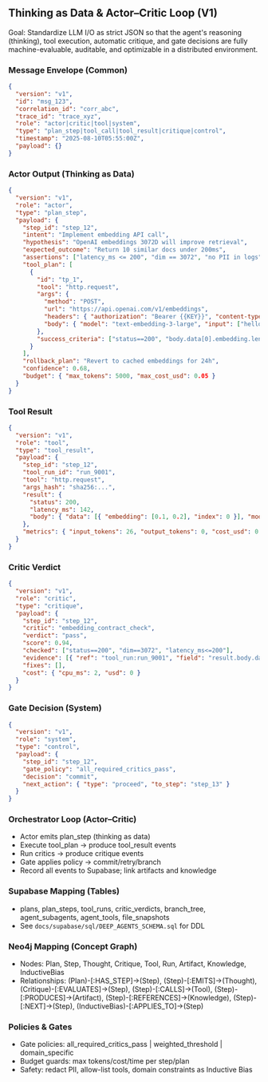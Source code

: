 ## Thinking as Data & Actor–Critic Loop (V1)

Goal: Standardize LLM I/O as strict JSON so that the agent's reasoning (thinking), tool execution, automatic critique, and gate decisions are fully machine-evaluable, auditable, and optimizable in a distributed environment.

### Message Envelope (Common)
```json
{
  "version": "v1",
  "id": "msg_123",
  "correlation_id": "corr_abc",
  "trace_id": "trace_xyz",
  "role": "actor|critic|tool|system",
  "type": "plan_step|tool_call|tool_result|critique|control",
  "timestamp": "2025-08-10T05:55:00Z",
  "payload": {}
}
```

### Actor Output (Thinking as Data)
```json
{
  "version": "v1",
  "role": "actor",
  "type": "plan_step",
  "payload": {
    "step_id": "step_12",
    "intent": "Implement embedding API call",
    "hypothesis": "OpenAI embeddings 3072D will improve retrieval",
    "expected_outcome": "Return 10 similar docs under 200ms",
    "assertions": ["latency_ms <= 200", "dim == 3072", "no PII in logs"],
    "tool_plan": [
      {
        "id": "tp_1",
        "tool": "http.request",
        "args": {
          "method": "POST",
          "url": "https://api.openai.com/v1/embeddings",
          "headers": { "authorization": "Bearer {{KEY}}", "content-type": "application/json" },
          "body": { "model": "text-embedding-3-large", "input": ["hello"] }
        },
        "success_criteria": ["status==200", "body.data[0].embedding.length==3072"]
      }
    ],
    "rollback_plan": "Revert to cached embeddings for 24h",
    "confidence": 0.68,
    "budget": { "max_tokens": 5000, "max_cost_usd": 0.05 }
  }
}
```

### Tool Result
```json
{
  "version": "v1",
  "role": "tool",
  "type": "tool_result",
  "payload": {
    "step_id": "step_12",
    "tool_run_id": "run_9001",
    "tool": "http.request",
    "args_hash": "sha256:...",
    "result": {
      "status": 200,
      "latency_ms": 142,
      "body": { "data": [{ "embedding": [0.1, 0.2], "index": 0 }], "model": "text-embedding-3-large" }
    },
    "metrics": { "input_tokens": 26, "output_tokens": 0, "cost_usd": 0.0008 }
  }
}
```

### Critic Verdict
```json
{
  "version": "v1",
  "role": "critic",
  "type": "critique",
  "payload": {
    "step_id": "step_12",
    "critic": "embedding_contract_check",
    "verdict": "pass",
    "score": 0.94,
    "checked": ["status==200", "dim==3072", "latency_ms<=200"],
    "evidence": [{ "ref": "tool_run:run_9001", "field": "result.body.data[0].embedding.length", "value": 3072 }],
    "fixes": [],
    "cost": { "cpu_ms": 2, "usd": 0 }
  }
}
```

### Gate Decision (System)
```json
{
  "version": "v1",
  "role": "system",
  "type": "control",
  "payload": {
    "step_id": "step_12",
    "gate_policy": "all_required_critics_pass",
    "decision": "commit",
    "next_action": { "type": "proceed", "to_step": "step_13" }
  }
}
```

### Orchestrator Loop (Actor–Critic)
- Actor emits plan_step (thinking as data)
- Execute tool_plan → produce tool_result events
- Run critics → produce critique events
- Gate applies policy → commit/retry/branch
- Record all events to Supabase; link artifacts and knowledge

### Supabase Mapping (Tables)
- plans, plan_steps, tool_runs, critic_verdicts, branch_tree, agent_subagents, agent_tools, file_snapshots
- See `docs/supabase/sql/DEEP_AGENTS_SCHEMA.sql` for DDL

### Neo4j Mapping (Concept Graph)
- Nodes: Plan, Step, Thought, Critique, Tool, Run, Artifact, Knowledge, InductiveBias
- Relationships: (Plan)-[:HAS_STEP]->(Step), (Step)-[:EMITS]->(Thought), (Critique)-[:EVALUATES]->(Step), (Step)-[:CALLS]->(Tool), (Step)-[:PRODUCES]->(Artifact), (Step)-[:REFERENCES]->(Knowledge), (Step)-[:NEXT]->(Step), (InductiveBias)-[:APPLIES_TO]->(Step)

### Policies & Gates
- Gate policies: all_required_critics_pass | weighted_threshold | domain_specific
- Budget guards: max tokens/cost/time per step/plan
- Safety: redact PII, allow-list tools, domain constraints as Inductive Bias


